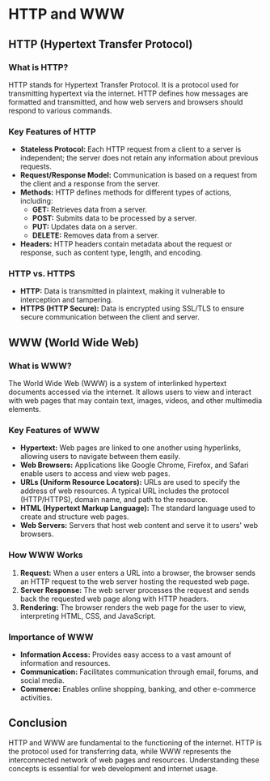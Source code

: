 # HTTP and WWW

## HTTP (Hypertext Transfer Protocol)

### What is HTTP?

HTTP stands for Hypertext Transfer Protocol. It is a protocol used for transmitting hypertext via the internet. HTTP defines how messages are formatted and transmitted, and how web servers and browsers should respond to various commands.

### Key Features of HTTP

- **Stateless Protocol:** Each HTTP request from a client to a server is independent; the server does not retain any information about previous requests.
- **Request/Response Model:** Communication is based on a request from the client and a response from the server.
- **Methods:** HTTP defines methods for different types of actions, including:
  - **GET:** Retrieves data from a server.
  - **POST:** Submits data to be processed by a server.
  - **PUT:** Updates data on a server.
  - **DELETE:** Removes data from a server.
- **Headers:** HTTP headers contain metadata about the request or response, such as content type, length, and encoding.

### HTTP vs. HTTPS

- **HTTP:** Data is transmitted in plaintext, making it vulnerable to interception and tampering.
- **HTTPS (HTTP Secure):** Data is encrypted using SSL/TLS to ensure secure communication between the client and server.

## WWW (World Wide Web)

### What is WWW?

The World Wide Web (WWW) is a system of interlinked hypertext documents accessed via the internet. It allows users to view and interact with web pages that may contain text, images, videos, and other multimedia elements.

### Key Features of WWW

- **Hypertext:** Web pages are linked to one another using hyperlinks, allowing users to navigate between them easily.
- **Web Browsers:** Applications like Google Chrome, Firefox, and Safari enable users to access and view web pages.
- **URLs (Uniform Resource Locators):** URLs are used to specify the address of web resources. A typical URL includes the protocol (HTTP/HTTPS), domain name, and path to the resource.
- **HTML (Hypertext Markup Language):** The standard language used to create and structure web pages.
- **Web Servers:** Servers that host web content and serve it to users' web browsers.

### How WWW Works

1. **Request:** When a user enters a URL into a browser, the browser sends an HTTP request to the web server hosting the requested web page.
2. **Server Response:** The web server processes the request and sends back the requested web page along with HTTP headers.
3. **Rendering:** The browser renders the web page for the user to view, interpreting HTML, CSS, and JavaScript.

### Importance of WWW

- **Information Access:** Provides easy access to a vast amount of information and resources.
- **Communication:** Facilitates communication through email, forums, and social media.
- **Commerce:** Enables online shopping, banking, and other e-commerce activities.

## Conclusion

HTTP and WWW are fundamental to the functioning of the internet. HTTP is the protocol used for transferring data, while WWW represents the interconnected network of web pages and resources. Understanding these concepts is essential for web development and internet usage.
